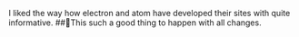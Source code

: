 I liked the way how electron and atom have developed their sites with quite informative.
##🎉This such a good thing to happen with all changes.
